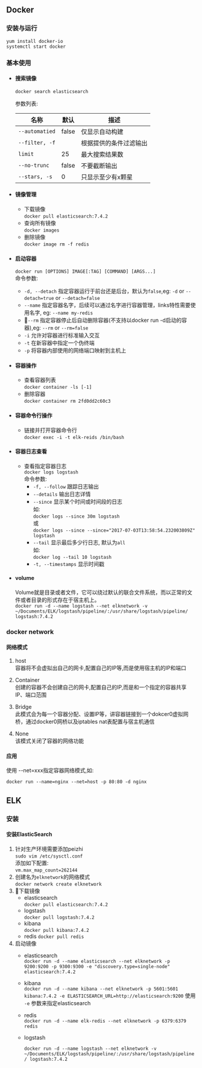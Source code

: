 ## Docker
### 安装与运行  
    yum install docker-io  
    systemctl start docker  

### 基本使用  
* #### 搜索镜像  
  `docker search elasticsearch`  

  参数列表:  

  |   名称   |   默认   |   描述   |  
  |---------|----------|---------|  
  |`--automatied`  |false | 仅显示自动构建       |  
  |`--filter, -f`  |      |根据提供的条件过滤输出 |  
  |`limit`         |25    |最大搜索结果数       |  
  |`--no-trunc`    |false |不要截断输出         |  
  |`--stars, -s`   |0     |只显示至少有x颗星    |  

* #### 镜像管理  
  - 下载镜像  
    `docker pull elasticsearch:7.4.2`  
  - 查询所有镜像  
    `docker images`  
  - 删除镜像  
    `docker image rm -f redis`  

* #### 启动容器  
  `docker run [OPTIONS] IMAGE[:TAG] [COMMAND] [ARGS...]`  
  命令参数:  
    - `-d, --detach` 指定容器运行于前台还是后台，默认为`false`,eg: `-d` or `--detach=true` or `--detach=false`  
    - `--name` 指定容器名字，后续可以通过名字进行容器管理，links特性需要使用名字, eg: `--name my-redis`  
    - `--rm` 指定容器停止后自动删除容器(不支持以docker run -d启动的容器),eg: `--rm` or `--rm=false`  
    - `-i` 允许对容器进行标准输入交互  
    - `-t` 在新容器中指定一个伪终端  
    - `-p` 将容器内部使用的网络端口映射到主机上
* #### 容器操作  
    - 查看容器列表  
      `docker container -ls [-1]`  
    - 删除容器  
      `docker container rm 2fd0dd2c60c3`  
* #### 容器命令行操作  
    - 链接并打开容器命令行  
      `docker exec -i -t elk-reids /bin/bash`  
* #### 容器日志查看  
    - 查看指定容器日志  
      `docker logs logstash`  
      命令参数:  
      + `-f, --follow` 跟踪日志输出  
      + `--details` 输出日志详情
      + `--since` 显示某个时间或时间段的日志  
        如:  
        `docker logs --since 30m logstash`  
        或  
        `docker logs --since --since="2017-07-03T13:58:54.232003809Z" logstash`  
      + `--tail` 显示最后多少行日志, 默认为`all`  
        如:  
        `docker log --tail 10 logstash`  
      + `-t, --timestamps` 显示时间戳  

* #### volume  
  Volume就是目录或者文件，它可以绕过默认的联合文件系统，而以正常的文件或者目录的形式存在于宿主机上。  
  `docker run -d --name logstash --net elknetwork -v ~/Documents/ELK/logstash/pipeline/:/usr/share/logstash/pipeline/ logstash:7.4.2`  

### docker network 
#### 网络模式 
1. host  
容器将不会虚拟出自己的网卡,配置自己的IP等,而是使用宿主机的IP和端口  

2. Container  
创建的容器不会创建自己的网卡,配置自己的IP,而是和一个指定的容器共享IP、端口范围  

3. Bridge  
此模式会为每一个容器分配、设置IP等，讲容器链接到一个dokcer0虚拟网桥，通过docker0网桥以及iptables nat表配置与宿主机通信  

4. None  
该模式关闭了容器的网络功能   

#### 应用  
使用 --net=xxx指定容器网络模式,如:  

    docker run --name=nginx --net=host -p 80:80 -d nginx


<!-- ### ElasticSearch  -->
## ELK  
### 安装  
#### 安装ElasticSearch  
1. 针对生产环境需要添加peizhi  
  `sudo vim /etc/sysctl.conf`  
  添加如下配置:  
  `vm.max_map_count=262144`  
2. 创建名为`elknetwork`的网络模式  
  `docker network create elknetwork`  
3. 下载镜像  
    - elasticsearch  
      `docker pull elasticsearch:7.4.2`  
    - logstash  
      `docker pull logstash:7.4.2`    
    - kibana  
      `docker pull kibana:7.4.2`
    - redis
      `docker pull redis`
4. 启动镜像  
    - elasticsearch  
      `docker run -d --name elasticsearch --net elknetwork -p 9200:9200 -p 9300:9300 -e "discovery.type=single-node" elasticsearch:7.4.2`  
    - kibana  
      `docker run -d --name kibana --net elknetwork -p 5601:5601 kibana:7.4.2 -e ELASTICSEARCH_URL=http://elasticsearch:9200` 使用 `-e` 参数来指定elasticsearch  
    - redis  
      `docker run -d --name elk-redis --net elknetwork -p 6379:6379 redis`  
    - logstash  

      `docker run -d --name logstash --net elknetwork -v ~/Documents/ELK/logstash/pipeline/:/usr/share/logstash/pipeline/ logstash:7.4.2`  






